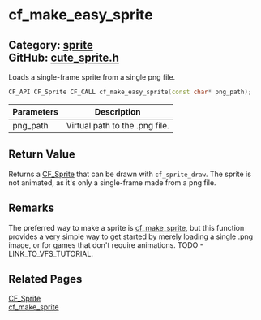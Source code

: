 [](../header.md ':include')

# cf_make_easy_sprite

Category: [sprite](/api_reference?id=sprite)  
GitHub: [cute_sprite.h](https://github.com/RandyGaul/cute_framework/blob/master/include/cute_sprite.h)  
---

Loads a single-frame sprite from a single png file.

```cpp
CF_API CF_Sprite CF_CALL cf_make_easy_sprite(const char* png_path);
```

Parameters | Description
--- | ---
png_path | Virtual path to the .png file.

## Return Value

Returns a [CF_Sprite](/sprite/cf_sprite.md) that can be drawn with `cf_sprite_draw`. The sprite is not animated,
as it's only a single-frame made from a png file.

## Remarks

The preferred way to make a sprite is [cf_make_sprite](/sprite/cf_make_sprite.md), but this function provides a very simple way to get started
by merely loading a single .png image, or for games that don't require animations. TODO - LINK_TO_VFS_TUTORIAL.

## Related Pages

[CF_Sprite](/sprite/cf_sprite.md)  
[cf_make_sprite](/sprite/cf_make_sprite.md)  
